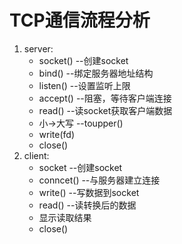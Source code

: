 # TCP通信流程分析



1. server:
   - socket()	--创建socket
   - bind()        --绑定服务器地址结构
   - listen()      --设置监听上限
   - accept()    --阻塞，等待客户端连接
   - read()        --读socket获取客户端数据
   - 小->大写   --toupper()
   - write(fd)
   - close()
2. client:
   - socket	--创建socket
   - conncet()     --与服务器建立连接
   - write()          --写数据到socket
   - read()           --读转换后的数据
   - 显示读取结果
   - close()